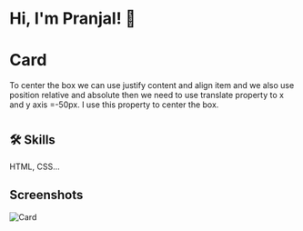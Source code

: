 
# Hi, I'm Pranjal! 👋
# Card
To center the box we can use justify content and align item and we also use position relative and absolute then we need to use translate property to x and y axis =-50px. I use this property to center the box.  
#
## 🛠 Skills
HTML, CSS...


## Screenshots

![Card](https://github.com/pranjalkuhikar/My_Stuff/assets/99873964/32882134-c9f7-446b-833b-6d054a283539)




